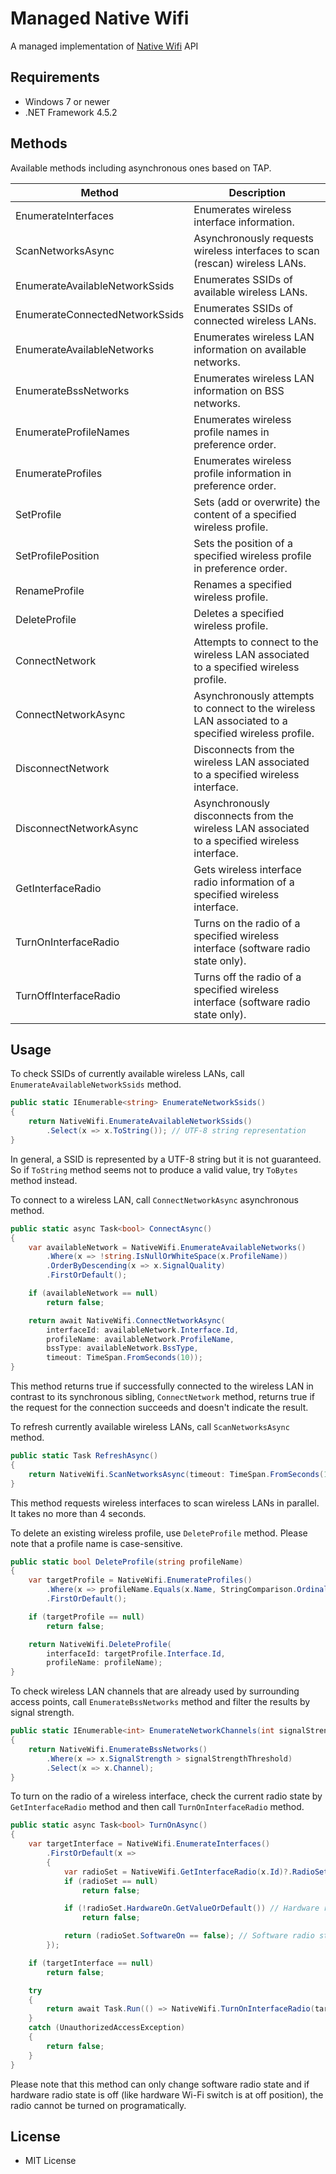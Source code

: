 ﻿# Managed Native Wifi

A managed implementation of [Native Wifi][1] API

## Requirements

 * Windows 7 or newer
 * .NET Framework 4.5.2

## Methods

Available methods including asynchronous ones based on TAP.

| Method                         | Description                                                                                        |
|--------------------------------|----------------------------------------------------------------------------------------------------|
| EnumerateInterfaces            | Enumerates wireless interface information.                                                         |
| ScanNetworksAsync              | Asynchronously requests wireless interfaces to scan (rescan) wireless LANs.                        |
| EnumerateAvailableNetworkSsids | Enumerates SSIDs of available wireless LANs.                                                       |
| EnumerateConnectedNetworkSsids | Enumerates SSIDs of connected wireless LANs.                                                       |
| EnumerateAvailableNetworks     | Enumerates wireless LAN information on available networks.                                         |
| EnumerateBssNetworks           | Enumerates wireless LAN information on BSS networks.                                               |
| EnumerateProfileNames          | Enumerates wireless profile names in preference order.                                             |
| EnumerateProfiles              | Enumerates wireless profile information in preference order.                                       |
| SetProfile                     | Sets (add or overwrite) the content of a specified wireless profile.                               |
| SetProfilePosition             | Sets the position of a specified wireless profile in preference order.                             |
| RenameProfile                  | Renames a specified wireless profile.                                                              |
| DeleteProfile                  | Deletes a specified wireless profile.                                                              |
| ConnectNetwork                 | Attempts to connect to the wireless LAN associated to a specified wireless profile.                |
| ConnectNetworkAsync            | Asynchronously attempts to connect to the wireless LAN associated to a specified wireless profile. |
| DisconnectNetwork              | Disconnects from the wireless LAN associated to a specified wireless interface.                    |
| DisconnectNetworkAsync         | Asynchronously disconnects from the wireless LAN associated to a specified wireless interface.     |
| GetInterfaceRadio              | Gets wireless interface radio information of a specified wireless interface.                       |
| TurnOnInterfaceRadio           | Turns on the radio of a specified wireless interface (software radio state only).                  |
| TurnOffInterfaceRadio          | Turns off the radio of a specified wireless interface (software radio state only).                 |

## Usage

To check SSIDs of currently available wireless LANs, call `EnumerateAvailableNetworkSsids` method.

```csharp
public static IEnumerable<string> EnumerateNetworkSsids()
{
    return NativeWifi.EnumerateAvailableNetworkSsids()
        .Select(x => x.ToString()); // UTF-8 string representation
}
```

In general, a SSID is represented by a UTF-8 string but it is not guaranteed. So if `ToString` method seems not to produce a valid value, try `ToBytes` method instead.

To connect to a wireless LAN, call `ConnectNetworkAsync` asynchronous method.

```csharp
public static async Task<bool> ConnectAsync()
{
    var availableNetwork = NativeWifi.EnumerateAvailableNetworks()
        .Where(x => !string.IsNullOrWhiteSpace(x.ProfileName))
        .OrderByDescending(x => x.SignalQuality)
        .FirstOrDefault();

    if (availableNetwork == null)
        return false;

    return await NativeWifi.ConnectNetworkAsync(
        interfaceId: availableNetwork.Interface.Id,
        profileName: availableNetwork.ProfileName,
        bssType: availableNetwork.BssType,
        timeout: TimeSpan.FromSeconds(10));
}
```

This method returns true if successfully connected to the wireless LAN in contrast to its synchronous sibling, `ConnectNetwork` method, returns true if the request for the connection succeeds and doesn't indicate the result.

To refresh currently available wireless LANs, call `ScanNetworksAsync` method.

```csharp
public static Task RefreshAsync()
{
    return NativeWifi.ScanNetworksAsync(timeout: TimeSpan.FromSeconds(10));
}
```

This method requests wireless interfaces to scan wireless LANs in parallel. It takes no more than 4 seconds.

To delete an existing wireless profile, use `DeleteProfile` method. Please note that a profile name is case-sensitive.

```csharp
public static bool DeleteProfile(string profileName)
{
    var targetProfile = NativeWifi.EnumerateProfiles()
        .Where(x => profileName.Equals(x.Name, StringComparison.Ordinal))
        .FirstOrDefault();

    if (targetProfile == null)
        return false;

    return NativeWifi.DeleteProfile(
        interfaceId: targetProfile.Interface.Id,
        profileName: profileName);
}
```

To check wireless LAN channels that are already used by surrounding access points, call `EnumerateBssNetworks` method and filter the results by signal strength.

```csharp
public static IEnumerable<int> EnumerateNetworkChannels(int signalStrengthThreshold)
{
    return NativeWifi.EnumerateBssNetworks()
        .Where(x => x.SignalStrength > signalStrengthThreshold)
        .Select(x => x.Channel);
}
```

To turn on the radio of a wireless interface, check the current radio state by `GetInterfaceRadio` method and then call `TurnOnInterfaceRadio` method.

```csharp
public static async Task<bool> TurnOnAsync()
{
    var targetInterface = NativeWifi.EnumerateInterfaces()
        .FirstOrDefault(x =>
        {
            var radioSet = NativeWifi.GetInterfaceRadio(x.Id)?.RadioSets.FirstOrDefault();
            if (radioSet == null)
                return false;

            if (!radioSet.HardwareOn.GetValueOrDefault()) // Hardware radio state is off.
                return false;

            return (radioSet.SoftwareOn == false); // Software radio state is off.
        });

    if (targetInterface == null)
        return false;

    try
    {
        return await Task.Run(() => NativeWifi.TurnOnInterfaceRadio(targetInterface.Id));
    }
    catch (UnauthorizedAccessException)
    {
        return false;
    }
}
```

Please note that this method can only change software radio state and if hardware radio state is off (like hardware Wi-Fi switch is at off position), the radio cannot be turned on programatically.

## License

 - MIT License

[1]: https://msdn.microsoft.com/en-us/library/windows/desktop/ms706556.aspx
